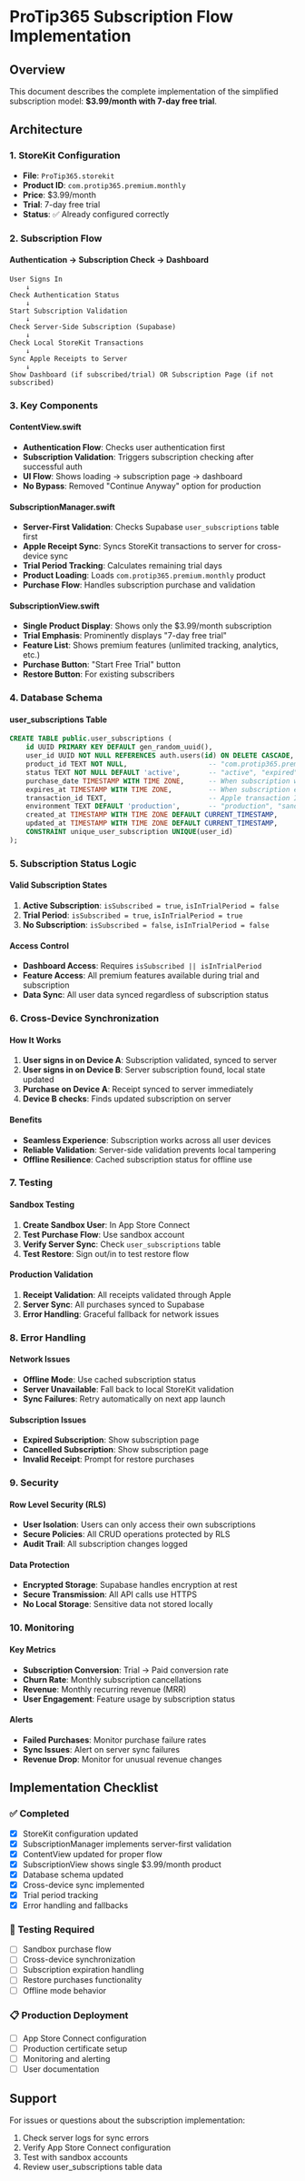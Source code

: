 # ProTip365 Subscription Flow Implementation

## Overview
This document describes the complete implementation of the simplified subscription model: **$3.99/month with 7-day free trial**.

## Architecture

### 1. StoreKit Configuration
- **File**: `ProTip365.storekit`
- **Product ID**: `com.protip365.premium.monthly`
- **Price**: $3.99/month
- **Trial**: 7-day free trial
- **Status**: ✅ Already configured correctly

### 2. Subscription Flow

#### Authentication → Subscription Check → Dashboard
```
User Signs In
    ↓
Check Authentication Status
    ↓
Start Subscription Validation
    ↓
Check Server-Side Subscription (Supabase)
    ↓
Check Local StoreKit Transactions
    ↓
Sync Apple Receipts to Server
    ↓
Show Dashboard (if subscribed/trial) OR Subscription Page (if not subscribed)
```

### 3. Key Components

#### ContentView.swift
- **Authentication Flow**: Checks user authentication first
- **Subscription Validation**: Triggers subscription checking after successful auth
- **UI Flow**: Shows loading → subscription page → dashboard
- **No Bypass**: Removed "Continue Anyway" option for production

#### SubscriptionManager.swift
- **Server-First Validation**: Checks Supabase `user_subscriptions` table first
- **Apple Receipt Sync**: Syncs StoreKit transactions to server for cross-device sync
- **Trial Period Tracking**: Calculates remaining trial days
- **Product Loading**: Loads `com.protip365.premium.monthly` product
- **Purchase Flow**: Handles subscription purchase and validation

#### SubscriptionView.swift
- **Single Product Display**: Shows only the $3.99/month subscription
- **Trial Emphasis**: Prominently displays "7-day free trial"
- **Feature List**: Shows premium features (unlimited tracking, analytics, etc.)
- **Purchase Button**: "Start Free Trial" button
- **Restore Button**: For existing subscribers

### 4. Database Schema

#### user_subscriptions Table
```sql
CREATE TABLE public.user_subscriptions (
    id UUID PRIMARY KEY DEFAULT gen_random_uuid(),
    user_id UUID NOT NULL REFERENCES auth.users(id) ON DELETE CASCADE,
    product_id TEXT NOT NULL,                    -- "com.protip365.premium.monthly"
    status TEXT NOT NULL DEFAULT 'active',       -- "active", "expired", "cancelled"
    purchase_date TIMESTAMP WITH TIME ZONE,      -- When subscription was purchased
    expires_at TIMESTAMP WITH TIME ZONE,         -- When subscription expires
    transaction_id TEXT,                         -- Apple transaction ID
    environment TEXT DEFAULT 'production',       -- "production", "sandbox", "fallback"
    created_at TIMESTAMP WITH TIME ZONE DEFAULT CURRENT_TIMESTAMP,
    updated_at TIMESTAMP WITH TIME ZONE DEFAULT CURRENT_TIMESTAMP,
    CONSTRAINT unique_user_subscription UNIQUE(user_id)
);
```

### 5. Subscription Status Logic

#### Valid Subscription States
1. **Active Subscription**: `isSubscribed = true`, `isInTrialPeriod = false`
2. **Trial Period**: `isSubscribed = true`, `isInTrialPeriod = true`
3. **No Subscription**: `isSubscribed = false`, `isInTrialPeriod = false`

#### Access Control
- **Dashboard Access**: Requires `isSubscribed || isInTrialPeriod`
- **Feature Access**: All premium features available during trial and subscription
- **Data Sync**: All user data synced regardless of subscription status

### 6. Cross-Device Synchronization

#### How It Works
1. **User signs in on Device A**: Subscription validated, synced to server
2. **User signs in on Device B**: Server subscription found, local state updated
3. **Purchase on Device A**: Receipt synced to server immediately
4. **Device B checks**: Finds updated subscription on server

#### Benefits
- **Seamless Experience**: Subscription works across all user devices
- **Reliable Validation**: Server-side validation prevents local tampering
- **Offline Resilience**: Cached subscription status for offline use

### 7. Testing

#### Sandbox Testing
1. **Create Sandbox User**: In App Store Connect
2. **Test Purchase Flow**: Use sandbox account
3. **Verify Server Sync**: Check `user_subscriptions` table
4. **Test Restore**: Sign out/in to test restore flow

#### Production Validation
1. **Receipt Validation**: All receipts validated through Apple
2. **Server Sync**: All purchases synced to Supabase
3. **Error Handling**: Graceful fallback for network issues

### 8. Error Handling

#### Network Issues
- **Offline Mode**: Use cached subscription status
- **Server Unavailable**: Fall back to local StoreKit validation
- **Sync Failures**: Retry automatically on next app launch

#### Subscription Issues
- **Expired Subscription**: Show subscription page
- **Cancelled Subscription**: Show subscription page
- **Invalid Receipt**: Prompt for restore purchases

### 9. Security

#### Row Level Security (RLS)
- **User Isolation**: Users can only access their own subscriptions
- **Secure Policies**: All CRUD operations protected by RLS
- **Audit Trail**: All subscription changes logged

#### Data Protection
- **Encrypted Storage**: Supabase handles encryption at rest
- **Secure Transmission**: All API calls use HTTPS
- **No Local Storage**: Sensitive data not stored locally

### 10. Monitoring

#### Key Metrics
- **Subscription Conversion**: Trial → Paid conversion rate
- **Churn Rate**: Monthly subscription cancellations
- **Revenue**: Monthly recurring revenue (MRR)
- **User Engagement**: Feature usage by subscription status

#### Alerts
- **Failed Purchases**: Monitor purchase failure rates
- **Sync Issues**: Alert on server sync failures
- **Revenue Drop**: Monitor for unusual revenue changes

## Implementation Checklist

### ✅ Completed
- [x] StoreKit configuration updated
- [x] SubscriptionManager implements server-first validation
- [x] ContentView updated for proper flow
- [x] SubscriptionView shows single $3.99/month product
- [x] Database schema updated
- [x] Cross-device sync implemented
- [x] Trial period tracking
- [x] Error handling and fallbacks

### 🔄 Testing Required
- [ ] Sandbox purchase flow
- [ ] Cross-device synchronization
- [ ] Subscription expiration handling
- [ ] Restore purchases functionality
- [ ] Offline mode behavior

### 📋 Production Deployment
- [ ] App Store Connect configuration
- [ ] Production certificate setup
- [ ] Monitoring and alerting
- [ ] User documentation

## Support

For issues or questions about the subscription implementation:
1. Check server logs for sync errors
2. Verify App Store Connect configuration
3. Test with sandbox accounts
4. Review user_subscriptions table data




